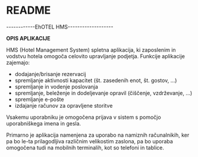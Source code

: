 # README #

------------EhOTEL HMS-------------------

**OPIS APLIKACIJE**

HMS (Hotel Management System) spletna aplikacija, ki zaposlenim in vodstvu hotela omogoča celovito upravljanje podjetja. Funkcije aplikacije zajemajo:

* dodajanje/brisanje rezervacij
* spremljanje aktivnosti kapacitet (št. zasedenih enot, št. gostov, ...)
* spremljanje in vodenje poslovanja 
* spremljanje, beleženje in dodeljevanje opravil (čiščenje, vzdrževanje, ...)
* spremljanje e-pošte
* izdajanje računov za opravljene storitve

Vsakemu uporabniku je omogočena prijava v sistem s pomočjo uporabniškega imena in gesla.

Primarno je aplikacija namenjena za uporabo na namiznih računalnikih, ker pa bo le-ta prilagodljiva različnim velikostim zaslona, pa bo uporaba omogočena tudi na mobilnih terminalih, kot so telefoni in tablice.